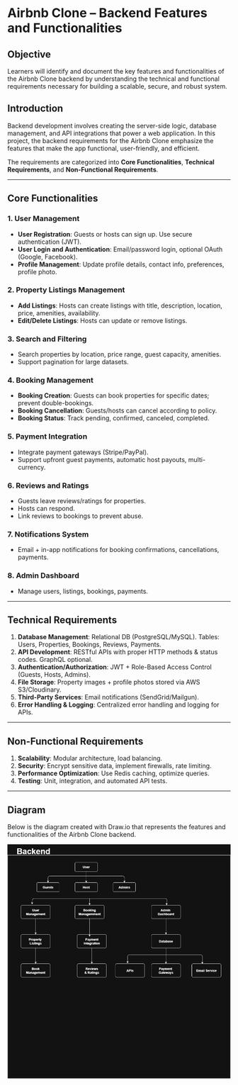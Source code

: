 # Airbnb Clone – Backend Features and Functionalities

## Objective
Learners will identify and document the key features and functionalities of the Airbnb Clone backend by understanding the technical and functional requirements necessary for building a scalable, secure, and robust system.

## Introduction
Backend development involves creating the server-side logic, database management, and API integrations that power a web application. In this project, the backend requirements for the Airbnb Clone emphasize the features that make the app functional, user-friendly, and efficient.

The requirements are categorized into **Core Functionalities**, **Technical Requirements**, and **Non-Functional Requirements**.

---

## Core Functionalities

### 1. User Management
- **User Registration**: Guests or hosts can sign up. Use secure authentication (JWT).  
- **User Login and Authentication**: Email/password login, optional OAuth (Google, Facebook).  
- **Profile Management**: Update profile details, contact info, preferences, profile photo.  

### 2. Property Listings Management
- **Add Listings**: Hosts can create listings with title, description, location, price, amenities, availability.  
- **Edit/Delete Listings**: Hosts can update or remove listings.  

### 3. Search and Filtering
- Search properties by location, price range, guest capacity, amenities.  
- Support pagination for large datasets.  

### 4. Booking Management
- **Booking Creation**: Guests can book properties for specific dates; prevent double-bookings.  
- **Booking Cancellation**: Guests/hosts can cancel according to policy.  
- **Booking Status**: Track pending, confirmed, canceled, completed.  

### 5. Payment Integration
- Integrate payment gateways (Stripe/PayPal).  
- Support upfront guest payments, automatic host payouts, multi-currency.  

### 6. Reviews and Ratings
- Guests leave reviews/ratings for properties.  
- Hosts can respond.  
- Link reviews to bookings to prevent abuse.  

### 7. Notifications System
- Email + in-app notifications for booking confirmations, cancellations, payments.  

### 8. Admin Dashboard
- Manage users, listings, bookings, payments.  

---

## Technical Requirements

1. **Database Management**: Relational DB (PostgreSQL/MySQL). Tables: Users, Properties, Bookings, Reviews, Payments.  
2. **API Development**: RESTful APIs with proper HTTP methods & status codes. GraphQL optional.  
3. **Authentication/Authorization**: JWT + Role-Based Access Control (Guests, Hosts, Admins).  
4. **File Storage**: Property images + profile photos stored via AWS S3/Cloudinary.  
5. **Third-Party Services**: Email notifications (SendGrid/Mailgun).  
6. **Error Handling & Logging**: Centralized error handling and logging for APIs.  

---

## Non-Functional Requirements

1. **Scalability**: Modular architecture, load balancing.  
2. **Security**: Encrypt sensitive data, implement firewalls, rate limiting.  
3. **Performance Optimization**: Use Redis caching, optimize queries.  
4. **Testing**: Unit, integration, and automated API tests.  

---

## Diagram
Below is the diagram created with Draw.io that represents the features and functionalities of the Airbnb Clone backend.

![Backend Features Diagram](features-and-functionalities/features_and_functionalities.png)
